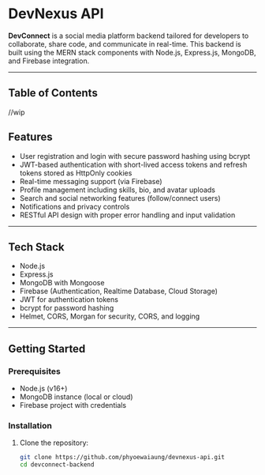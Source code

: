 # DevNexus API

**DevConnect** is a social media platform backend tailored for developers to collaborate, share code, and communicate in real-time. This backend is built using the MERN stack components with Node.js, Express.js, MongoDB, and Firebase integration.

---

## Table of Contents
//wip

## Features

- User registration and login with secure password hashing using bcrypt  
- JWT-based authentication with short-lived access tokens and refresh tokens stored as HttpOnly cookies  
- Real-time messaging support (via Firebase)  
- Profile management including skills, bio, and avatar uploads  
- Search and social networking features (follow/connect users)  
- Notifications and privacy controls  
- RESTful API design with proper error handling and input validation  

---

## Tech Stack

- Node.js  
- Express.js  
- MongoDB with Mongoose  
- Firebase (Authentication, Realtime Database, Cloud Storage)  
- JWT for authentication tokens  
- bcrypt for password hashing  
- Helmet, CORS, Morgan for security, CORS, and logging  

---

## Getting Started

### Prerequisites

- Node.js (v16+)  
- MongoDB instance (local or cloud)  
- Firebase project with credentials  

### Installation

1. Clone the repository:  
   ```bash
   git clone https://github.com/phyoewaiaung/devnexus-api.git
   cd devconnect-backend
